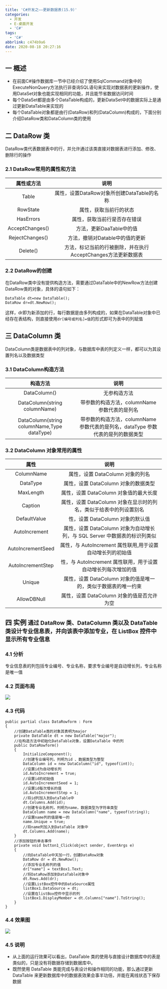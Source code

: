 ```yaml
---
title: 'C#开发之——更新数据表(15.9)'
categories:
  - 开发
  - E-桌面开发
  - 'C#'
tags:
  - 'C#'
abbrlink: c474b9a6
date: 2020-08-18 20:27:16
---
```

## 一 概述

* 在前面C#操作数据库一节中已经介绍了使用SqlCommand对象中的ExecuteNonQuery方法执行非查询SQL语句来实现对数据表的更新操作，使用DataSet对象也能实现相同的功能，并且能节省数据访问时间
* 每个DataSet都是由多个DataTable构成的，更新DataSet中的数据实际上是通过更新DataTable来实现的
* 每个DataTable对象都是由行(DataRow)和列(DataColumn)构成的，下面分别介绍DataRow类和DataColumn类的使用

<!--more-->

## 二 DataRow 类

DataRow类代表数据表中的行，并允许通过该类直接对数据表进行添加、修改、删除行的操作

### 2.1 DataRow常用的属性和方法

| **属性或方法**  |                           **说明**                           |
| :-------------: | :----------------------------------------------------------: |
|      Table      |          属性，设置DataRow对象所创建DataTable的名称          |
|    RowState     |                    属性，获取当前行的状态                    |
|    HasErrors    |                 属性，获取当前行是否存在错误                 |
| AcceptChanges() |                   方法，更新DaaTable中的值                   |
| RejectChanges() |               方法，撤销对Datable中的值的更新                |
|    Delete()     | 方法，标记当前的行被删除，并在执行AcceptChanges方法更新数据表 |

### 2.2 DataRow的创建

在DataRow类中没有提供构造方法，需要通过DataTable中的NewRow方法创建DataRow类的对象，具体的语句如下：

```
DataTable dt=new DataTable();
DataRow dr=dt.NewRow();
```

这样，dr即为新添加的行，每行数据是由多列构成的，如果在DataTable对象中已经存在表结构，则直接使用`dr[编号或列名]=值`的形式即可为表中的列赋值

## 三 DataColumn 类

DataColumn类是数据表中的列对象，与数据库中表的列定义一样，都可以为其设置列名以及数据类型

### 3.1 DataColumn构造方法

|                **构造方法**                 |                           **说明**                           |
| :-----------------------------------------: | :----------------------------------------------------------: |
|                DataColumn()                 |                         无参构造方法                         |
|        DataColumn(string columnName)        |        带参数的构造方法，columnName 参数代表的是列名         |
| DataColumn(string columnName,Type dataType) | 带参数的构造方法，columnName 参数代表的是列名，dataType 参数代表的是列的数据类型 |

### 3.2  DataColumn 对象常用的属性 

|     **属性**      |                           **说明**                           |
| :---------------: | :----------------------------------------------------------: |
|    ColumnName     |               属性，设置 DataColumn 对象的列名               |
|     DataType      |             属性，设置 DataColumn 对象的数据类型             |
|     MaxLength     |            属性，设置 DataColumn 对象值的最大长度            |
|      Caption      | 属性，设置 DataColumn 对象在显示时的列名，类似于给表中的列设置别名 |
|   DefaultValue    |               性，设置 DataColumn 对象的默认值               |
|   AutoIncrement   | 属性，设置 DataColumn 对象为自动增长列，与 SQL Server 中数据表的标识列类似 |
| AutoIncrementSeed |  属性，与 AutoIncrement 属性联用,用于设置自动增长列的初始值  |
| AutoIncrementStep | 性，与 AutoIncrement 属性联用，用于设置自动增长列每次增加的值 |
|      Unique       | 属性，设置 DataColumn 对象的值是唯一的，类似于数据表的唯一约束 |
|    AllowDBNull    |          属性，设置 DataColumn 对象的值是否允许为空          |

## 四 实例 <font size=4> 通过 DataRow 类、DataColumn 类以及 DataTable 类设计专业信息表，并向该表中添加专业，在 ListBox 控件中显示所有专业信息 </font>

### 4.1 分析

专业信息表的列包括专业编号、专业名称，要求专业编号是自动增长列，专业名称是唯一值 

### 4.2 页面布局

![][1]

### 4.3 代码

```
public partial class DataRowform : Form
{
    //创建DataTable类的对象其表明为major
    private DataTable dt = new DataTable("major");
    //在构造方法中初始化DataTable对象，设置DataTable 中的列
    public DataRowform()
    {
        InitializeComponent();
        //创建专业编号列，列明为id 、数据类型为整型
        DataColumn id = new DataColumn("id", typeof(int));
        //设置id为自动增长列
        id.AutoIncrement = true;
        //设置id的初始值
        id.AutoIncrementSeed = 1;
        //设置id每次增长的值
        id.AutoIncrementStep = 1;
        //将id列加入到DataTable中
        dt.Columns.Add(id);
        //创建专业名称列，列明为name，数据类型为字符串类型
        DataColumn name = new DataColumn("name", typeof(string));
        //设置name列的值是唯一的
        name.Unique = true;
        //将name列加入到DataTable 对象中
        dt.Columns.Add(name);
    }
    //添加按钮的单击事件
    private void button1_Click(object sender, EventArgs e)
    {
        //向DataTable中天加一行，创建DataRow对象
        DataRow dr = dt.NewRow();
        //添加专业名称列的值
        dr["name"] = textBox1.Text;
        //将DataRow添加到DataTable对象中
        dt.Rows.Add(dr);
        //设置ListBox控件中的DataSource属性
        listBox1.DataSource = dt;
        //设置在listBox控件中显示的列
        listBox1.DisplayMember = dt.Columns["name"].ToString();
    }
}
```

### 4.4 效果图
![][2]

### 4.5 说明

* 从上面的运行效果可以看出，DataTable 类的使用与直接设计数据库中的表是类似的，只是没有将数据存储到数据库中。
* 既然使用 DataTable 类能完成与表设计和操作相同的功能，那么通过更新 DataTable 来更新数据库中的数据表效果会事半功倍，并能在离线状态下保存数据 


[1]:https://cdn.staticaly.com/gh/PGzxc/CDN/master/blog-image/csharp-sql-update-data-layout.png
[2]:https://cdn.staticaly.com/gh/PGzxc/CDN/master/blog-image/csharp-sql-update-data-view.gif